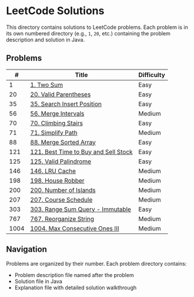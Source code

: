 # LeetCode Solutions

This directory contains solutions to LeetCode problems. Each problem is in its own numbered directory (e.g., `1`, `20`, etc.) containing the problem description and solution in Java.

## Problems

| # | Title | Difficulty |
|---| ----- | ---------- |
| 1 | [1. Two Sum](./1) | Easy |
| 20 | [20. Valid Parentheses](./20) | Easy |
| 35 | [35. Search Insert Position](./35) | Easy |
| 56 | [56. Merge Intervals](./56) | Medium |
| 70 | [70. Climbing Stairs](./70) | Easy |
| 71 | [71. Simplify Path](./71) | Medium |
| 88 | [88. Merge Sorted Array](./88) | Easy |
| 121 | [121. Best Time to Buy and Sell Stock](./121) | Easy |
| 125 | [125. Valid Palindrome](./125) | Easy |
| 146 | [146. LRU Cache](./146) | Medium |
| 198 | [198. House Robber](./198) | Medium |
| 200 | [200. Number of Islands](./200) | Medium |
| 207 | [207. Course Schedule](./207) | Medium |
| 303 | [303. Range Sum Query - Immutable](./303) | Easy |
| 767 | [767. Reorganize String](./767) | Medium |
| 1004 | [1004. Max Consecutive Ones III](./1004) | Medium |

## Navigation

Problems are organized by their number. Each problem directory contains:
- Problem description file named after the problem
- Solution file in Java
- Explanation file with detailed solution walkthrough
